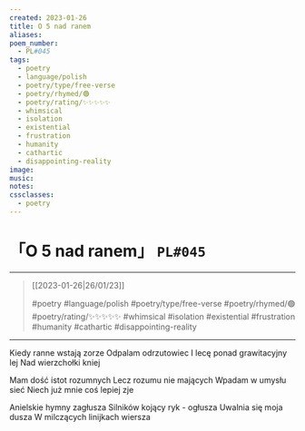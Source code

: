 ```yaml
---
created: 2023-01-26
title: O 5 nad ranem
aliases:
poem_number:
  - PL#045
tags:
  - poetry
  - language/polish
  - poetry/type/free-verse
  - poetry/rhymed/🟢
  - poetry/rating/✨✨✨✨✨
  - whimsical
  - isolation
  - existential
  - frustration
  - humanity
  - cathartic
  - disappointing-reality
image:
music:
notes:
cssclasses:
  - poetry
---
```

# 「O 5 nad ranem」 `PL#045`

---

> [[2023-01-26|26/01/23]]
> 
> #poetry 
> #language/polish 
> #poetry/type/free-verse 
> #poetry/rhymed/🟢 
> #poetry/rating/✨✨✨✨✨ 
> #whimsical #isolation #existential #frustration #humanity #cathartic #disappointing-reality 

---

Kiedy ranne wstają zorze 
Odpalam odrzutowiec
I lecę ponad grawitacyjny lej 
Nad wierzchołki kniej

Mam dość istot rozumnych
Lecz rozumu nie mających
Wpadam w umysłu sieć
Niech już mnie coś lepiej zje

Anielskie hymny zagłusza
Silników kojący ryk - ogłusza
Uwalnia się moja dusza
W milczących linijkach wiersza